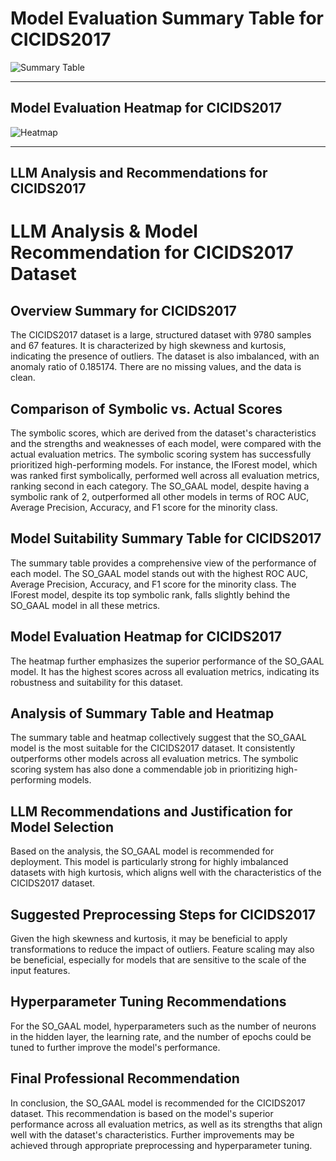 # Model Evaluation Summary Table for CICIDS2017

![Summary Table](file:////home/exouser/Downloads/UofACPCode/outputs/llm_outputs/CICIDS2017_summary_table.png)

---

## Model Evaluation Heatmap for CICIDS2017

![Heatmap](file:////home/exouser/Downloads/UofACPCode/outputs/llm_outputs/CICIDS2017_rank_heatmap_sorted.png)

---

## LLM Analysis and Recommendations for CICIDS2017

# LLM Analysis & Model Recommendation for CICIDS2017 Dataset

## Overview Summary for CICIDS2017
The CICIDS2017 dataset is a large, structured dataset with 9780 samples and 67 features. It is characterized by high skewness and kurtosis, indicating the presence of outliers. The dataset is also imbalanced, with an anomaly ratio of 0.185174. There are no missing values, and the data is clean. 

## Comparison of Symbolic vs. Actual Scores
The symbolic scores, which are derived from the dataset's characteristics and the strengths and weaknesses of each model, were compared with the actual evaluation metrics. The symbolic scoring system has successfully prioritized high-performing models. For instance, the IForest model, which was ranked first symbolically, performed well across all evaluation metrics, ranking second in each category. The SO_GAAL model, despite having a symbolic rank of 2, outperformed all other models in terms of ROC AUC, Average Precision, Accuracy, and F1 score for the minority class.

## Model Suitability Summary Table for CICIDS2017
The summary table provides a comprehensive view of the performance of each model. The SO_GAAL model stands out with the highest ROC AUC, Average Precision, Accuracy, and F1 score for the minority class. The IForest model, despite its top symbolic rank, falls slightly behind the SO_GAAL model in all these metrics.

## Model Evaluation Heatmap for CICIDS2017
The heatmap further emphasizes the superior performance of the SO_GAAL model. It has the highest scores across all evaluation metrics, indicating its robustness and suitability for this dataset.

## Analysis of Summary Table and Heatmap
The summary table and heatmap collectively suggest that the SO_GAAL model is the most suitable for the CICIDS2017 dataset. It consistently outperforms other models across all evaluation metrics. The symbolic scoring system has also done a commendable job in prioritizing high-performing models.

## LLM Recommendations and Justification for Model Selection
Based on the analysis, the SO_GAAL model is recommended for deployment. This model is particularly strong for highly imbalanced datasets with high kurtosis, which aligns well with the characteristics of the CICIDS2017 dataset. 

## Suggested Preprocessing Steps for CICIDS2017
Given the high skewness and kurtosis, it may be beneficial to apply transformations to reduce the impact of outliers. Feature scaling may also be beneficial, especially for models that are sensitive to the scale of the input features.

## Hyperparameter Tuning Recommendations
For the SO_GAAL model, hyperparameters such as the number of neurons in the hidden layer, the learning rate, and the number of epochs could be tuned to further improve the model's performance.

## Final Professional Recommendation
In conclusion, the SO_GAAL model is recommended for the CICIDS2017 dataset. This recommendation is based on the model's superior performance across all evaluation metrics, as well as its strengths that align well with the dataset's characteristics. Further improvements may be achieved through appropriate preprocessing and hyperparameter tuning.